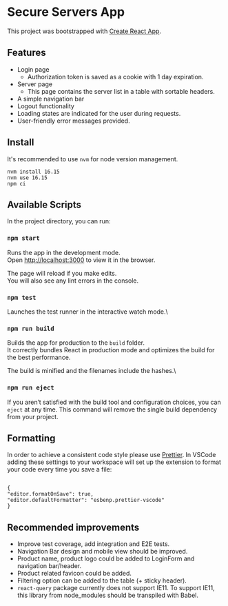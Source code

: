 # Secure Servers App

This project was bootstrapped with [Create React App](https://github.com/facebook/create-react-app).

## Features

- Login page
  - Authorization token is saved as a cookie with 1 day expiration.
- Server page
  - This page contains the server list in a table with sortable headers.
- A simple navigation bar
- Logout functionality
- Loading states are indicated for the user during requests.
- User-friendly error messages provided.

## Install

It's recommended to use `nvm` for node version management.

```
nvm install 16.15
nvm use 16.15
npm ci
```

## Available Scripts

In the project directory, you can run:

### `npm start`

Runs the app in the development mode.\
Open [http://localhost:3000](http://localhost:3000) to view it in the browser.

The page will reload if you make edits.\
You will also see any lint errors in the console.

### `npm test`

Launches the test runner in the interactive watch mode.\

### `npm run build`

Builds the app for production to the `build` folder.\
It correctly bundles React in production mode and optimizes the build for the best performance.

The build is minified and the filenames include the hashes.\

### `npm run eject`

If you aren’t satisfied with the build tool and configuration choices, you can `eject` at any time. This command will remove the single build dependency from your project.

## Formatting

In order to achieve a consistent code style please use [Prettier](https://prettier.io/). In VSCode adding these settings to your workspace will set up the extension to format your code every time you save a file:

```

{
"editor.formatOnSave": true,
"editor.defaultFormatter": "esbenp.prettier-vscode"
}

```

## Recommended improvements

- Improve test coverage, add integration and E2E tests.
- Navigation Bar design and mobile view should be improved.
- Product name, product logo could be added to LoginForm and navigation bar/header.
- Product related favicon could be added.
- Filtering option can be added to the table (+ sticky header).
- `react-query` package currently does not support IE11. To support IE11, this library from node_modules should be transpiled with Babel.

